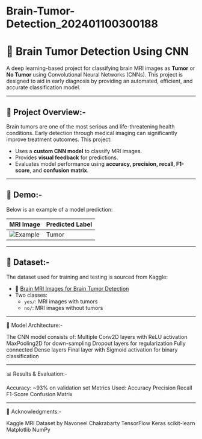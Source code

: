 # Brain-Tumor-Detection_202401100300188

# 🧠 Brain Tumor Detection Using CNN

A deep learning-based project for classifying brain MRI images as **Tumor** or **No Tumor** using Convolutional Neural Networks (CNNs). This project is designed to aid in early diagnosis by providing an automated, efficient, and accurate classification model.

---

## 🚀 Project Overview:-

Brain tumors are one of the most serious and life-threatening health conditions. Early detection through medical imaging can significantly improve treatment outcomes. This project:

- Uses a **custom CNN model** to classify MRI images.
- Provides **visual feedback** for predictions.
- Evaluates model performance using **accuracy, precision, recall, F1-score**, and **confusion matrix**.

---

## 🎥 Demo:-

Below is an example of a model prediction:

| MRI Image | Predicted Label |
|-----------|-----------------|
| ![Example](outputs/sample_prediction.png) | Tumor |

---

## 📂 Dataset:-

The dataset used for training and testing is sourced from Kaggle:

- 📁 [Brain MRI Images for Brain Tumor Detection](https://www.kaggle.com/datasets/navoneel/brain-mri-images-for-brain-tumor-detection)
- Two classes:  
  - `yes/`: MRI images with tumors  
  - `no/`: MRI images without tumors

---

🧠 Model Architecture:- 

The CNN model consists of:
Multiple Conv2D layers with ReLU activation
MaxPooling2D for down-sampling
Dropout layers for regularization
Fully connected Dense layers
Final layer with Sigmoid activation for binary classification

---

📊 Results & Evaluation:- 

Accuracy: ~93% on validation set
Metrics Used:
Accuracy
Precision
Recall
F1-Score
Confusion Matrix

---

🙏 Acknowledgments:- 

Kaggle MRI Dataset by Navoneel Chakrabarty
TensorFlow
Keras
scikit-learn
Matplotlib
NumPy
